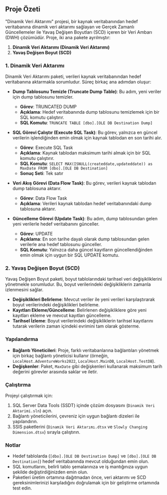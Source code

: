 ## Proje Özeti

"Dinamik Veri Aktarımı" projesi, bir kaynak veritabanından hedef veritabanına dinamik veri aktarımı sağlayan ve Gerçek Zamanlı Güncellemeler ile Yavaş Değişen Boyutları (SCD) içeren bir Veri Ambarı (DWH) çözümüdür. Proje, iki ana pakete ayrılmıştır:

1. **Dinamik Veri Aktarımı (Dinamik Veri Aktarımı)**
2. **Yavaş Değişen Boyut (SCD)**

### 1. Dinamik Veri Aktarımı

Dinamik Veri Aktarımı paketi, verileri kaynak veritabanından hedef veritabanına aktarmakla sorumludur. Süreç birkaç ana adımdan oluşur:

- **Dump Tablosunu Temizle (Truncate Dump Table)**: Bu adım, yeni veriler için dump tablosunu temizler.
  - **Görev**: TRUNCATED DUMP
  - **Açıklama**: Hedef veritabanında dump tablosunu temizlemek için bir SQL komutu çalıştırır.
  - **SQL Komutu**: `TRUNCATE TABLE [dbo].[OLE DB Destination Dump]`

- **SQL Görevi Çalıştır (Execute SQL Task)**: Bu görev, yalnızca en güncel verilerin işlendiğinden emin olmak için kaynak tablodan en son tarihi alır.
  - **Görev**: Execute SQL Task
  - **Açıklama**: Kaynak tablodan maksimum tarihi almak için bir SQL komutu çalıştırır.
  - **SQL Komutu**: `SELECT MAX(ISNULL(createddate,updateddate)) as MaxDate FROM [dbo].[OLE DB Destination]`
  - **Sonuç Seti**: Tek satır

- **Veri Akış Görevi (Data Flow Task)**: Bu görev, verileri kaynak tablodan dump tablosuna aktarır.
  - **Görev**: Data Flow Task
  - **Açıklama**: Verileri kaynak tablodan hedef veritabanındaki dump tablosuna aktarır.

- **Güncelleme Görevi (Update Task)**: Bu adım, dump tablosundan gelen yeni verilerle hedef veritabanını günceller.
  - **Görev**: UPDATE
  - **Açıklama**: En son tarihe dayalı olarak dump tablosundan gelen verilerle ana hedef tablosunu günceller.
  - **SQL Komutu**: Yalnızca daha güncel kayıtların güncellendiğinden emin olmak için uygun bir SQL UPDATE komutu.

### 2. Yavaş Değişen Boyut (SCD)

Yavaş Değişen Boyut paketi, boyut tablolarındaki tarihsel veri değişikliklerini yönetmekle sorumludur. Bu, boyut verilerindeki değişikliklerin zamanla izlenmesini sağlar.

- **Değişiklikleri Belirleme**: Mevcut veriler ile yeni verileri karşılaştırarak boyut verilerindeki değişiklikleri belirleme.
- **Kayıtları Ekleme/Güncelleme**: Belirlenen değişikliklere göre yeni kayıtları ekleme ve mevcut kayıtları güncelleme.
- **Tarihsel İzleme**: Boyut verilerindeki değişikliklerin tarihsel kayıtlarını tutarak verilerin zaman içindeki evrimini tam olarak gösterme.

### Yapılandırma

- **Bağlantı Yöneticileri**: Proje, farklı veritabanlarına bağlantıları yönetmek için birkaç bağlantı yöneticisi kullanır (örneğin, `LocalHost.AdventureWorks2022`, `LocalHost.MainDB`, `LocalHost.TestDB`).
- **Değişkenler**: Paket, `MaxDate` gibi değişkenleri kullanarak maksimum tarih değerini görevler arasında saklar ve iletir.

### Çalıştırma

Projeyi çalıştırmak için:

1. SQL Server Data Tools (SSDT) içinde çözüm dosyasını (`Dinamik Veri Aktarimi.sln`) açın.
2. Bağlantı yöneticilerini, çevreniz için uygun bağlantı dizeleri ile yapılandırın.
3. SSIS paketlerini (`Dinamik Veri Aktarımı.dtsx` ve `Slowly Changing Dimension.dtsx`) sırayla çalıştırın.

### Notlar

- Hedef tablolarda (`[dbo].[OLE DB Destination Dump]` ve `[dbo].[OLE DB Destination]`) hedef veritabanında mevcut olduğundan emin olun.
- SQL komutlarını, belirli tablo şemalarınıza ve iş mantığınıza uygun şekilde değiştirdiğinizden emin olun.
- Paketleri üretim ortamına dağıtmadan önce, veri aktarımı ve SCD gereksinimlerinizi karşıladığını doğrulamak için bir geliştirme ortamında test edin.
